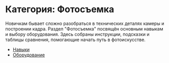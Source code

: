 # Категория: Фотосъемка

Новичкам бывает сложно разобраться в технических деталях камеры и построении кадра. Раздел "Фотосъемка" посвящён основным навыкам и выбору оборудования. Здесь собраны инструкции, подсказки и таблицы сравнения, помогающие начать путь в фотоискусстве.

* [Навыки](skills/index.md)
* [Оборудование](equipment/index.md)
